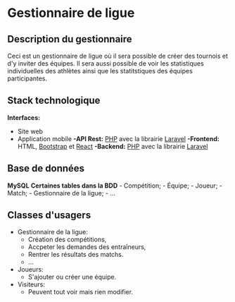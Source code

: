 # Gestionnaire de ligue 

## Description du gestionnaire
Ceci est un gestionnaire de ligue où il sera possible de créer des tournois et d'y inviter des équipes. 
Il sera aussi possible de voir les statistiques individuelles des athlètes ainsi que les statitstiques des équipes participantes.

## Stack technologique
**Interfaces:**
  - Site web
  - Application mobile
**-API Rest:** [PHP](https://www.php.net/) avec la librairie [Laravel](https://laravel.com/)
**-Frontend:** HTML, [Bootstrap](https://getbootstrap.com/) et [React](https://react.dev/)
**-Backend:** [PHP](https://www.php.net/) avec la librairie [Laravel](https://laravel.com/)

## Base de données
**MySQL**
**Certaines tables dans la BDD**
    - Compétition;
    - Équipe;
    - Joueur;
    - Match;
    - Gestionnaire de la ligue;
    - ...

## Classes d'usagers
  - Gestionnaire de la ligue:
      - Création des compétitions,
      - Accpeter les demandes des entraîneurs,
      - Rentrer les résultats des matchs.
      - ...
  - Joueurs:
      - S'ajouter ou créer une équipe.
  - Visiteurs:
    - Peuvent tout voir mais rien modifier.
  
   
    




